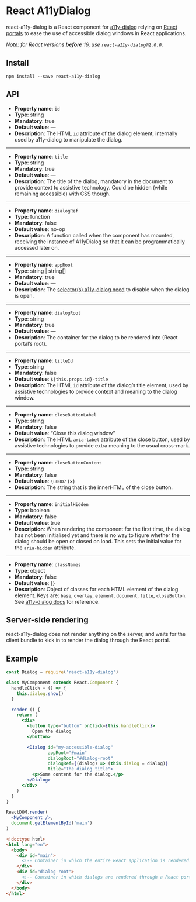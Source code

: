 # React A11yDialog

react-a11y-dialog is a React component for [a11y-dialog](https://github.com/edenspiekermann/a11y-dialog) relying on [React portals](https://reactjs.org/docs/portals.html) to ease the use of accessible dialog windows in React applications.

*Note: for React versions **before** 16, use `react-a11y-dialog@2.0.0`.*

## Install

```
npm install --save react-a11y-dialog
```

## API

* **Property name**: `id`
* **Type**: string
* **Mandatory**: true
* **Default value**: —
* **Description**: The HTML `id` attribute of the dialog element, internally used by a11y-dialog to manipulate the dialog.

---

* **Property name**: `title`
* **Type**: string
* **Mandatory**: true
* **Default value**: —
* **Description**: The title of the dialog, mandatory in the document to provide context to assistive technology. Could be hidden (while remaining accessible) with CSS though.

---

* **Property name**: `dialogRef`
* **Type**: function
* **Mandatory**: false
* **Default value**: no-op
* **Description**: A function called when the component has mounted, receiving the instance of A11yDialog so that it can be programmatically accessed later on.

---

* **Property name**: `appRoot`
* **Type**: string | string[]
* **Mandatory**: true
* **Default value**: —
* **Description**: The [selector(s) a11y-dialog need](http://edenspiekermann.github.io/a11y-dialog/#javascript-instantiation) to disable when the dialog is open.

---

* **Property name**: `dialogRoot`
* **Type**: string
* **Mandatory**: true
* **Default value**: —
* **Description**: The container for the dialog to be rendered into (React portal’s root).

---

* **Property name**: `titleId`
* **Type**: string
* **Mandatory**: false
* **Default value**: `${this.props.id}-title`
* **Description**: The HTML `id` attribute of the dialog’s title element, used by assistive technologies to provide context and meaning to the dialog window.

---

* **Property name**: `closeButtonLabel`
* **Type**: string
* **Mandatory**: false
* **Default value**: “Close this dialog window”
* **Description**:  The HTML `aria-label` attribute of the close button, used by assistive technologies to provide extra meaning to the usual cross-mark.

---

* **Property name**: `closeButtonContent`
* **Type**: string
* **Mandatory**: false
* **Default value**: `\u00D7` (×)
* **Description**: The string that is the innerHTML of the close button.

---

* **Property name**: `initialHidden`
* **Type**: boolean
* **Mandatory**: false
* **Default value**: true
* **Description**: When rendering the component for the first time, the dialog has not been initialised yet and there is no way to figure whether the dialog should be open or closed on load. This sets the initial value for the `aria-hidden` attribute.

---

* **Property name**: `classNames`
* **Type**: object
* **Mandatory**: false
* **Default value**: {}
* **Description**: Object of classes for each HTML element of the dialog element. Keys are: `base`, `overlay`, `element`, `document`, `title`, `closeButton`. See [a11y-dialog docs](http://edenspiekermann.github.io/a11y-dialog/#expected-dom-structure) for reference.

## Server-side rendering

react-a11y-dialog does not render anything on the server, and waits for the client bundle to kick in to render the dialog through the React portal.

## Example

```jsx
const Dialog = require('react-a11y-dialog')

class MyComponent extends React.Component {
  handleClick = () => {
    this.dialog.show()
  }

  render () {
    return (
      <div>
        <button type="button" onClick={this.handleClick}>
          Open the dialog
        </button>

        <Dialog id="my-accessible-dialog"
                appRoot="#main"
                dialogRoot="#dialog-root"
                dialogRef={(dialog) => (this.dialog = dialog)}
                title="The dialog title">
          <p>Some content for the dialog.</p>
        </Dialog>
      </div>
    )
  }
}

ReactDOM.render(
  <MyComponent />,
  document.getElementById('main')
)
```

```html
<!doctype html>
<html lang="en">
  <body>
    <div id="main">
      <!-- Container in which the entire React application is rendered. -->
    </div>
    <div id="dialog-root">
      <!-- Container in which dialogs are rendered through a React portal. -->
    </div>
  </body>
</html>
```
